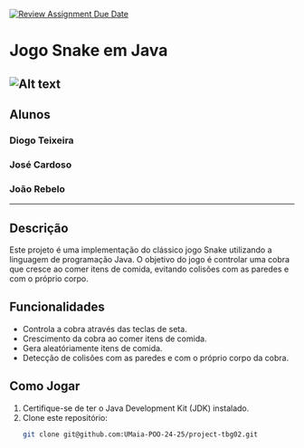 [![Review Assignment Due Date](https://classroom.github.com/assets/deadline-readme-button-22041afd0340ce965d47ae6ef1cefeee28c7c493a6346c4f15d667ab976d596c.svg)](https://classroom.github.com/a/UfPX3NkQ)

# Jogo Snake em Java
![Alt text](https://i0.wp.com/tilcode.blog/wp-content/uploads/2019/04/Screen-Shot-2019-04-28-at-17.51.16.png?w=998&ssl=1)
----------------------------------------------------------------------------------------
## Alunos

### Diogo Teixeira
### José Cardoso
### João Rebelo

----------------------------------------------------------------------------------------
## Descrição
Este projeto é uma implementação do clássico jogo Snake utilizando a linguagem de programação Java. O objetivo do jogo é controlar uma cobra que cresce ao comer itens de comida, evitando colisões com as paredes e com o próprio corpo.

## Funcionalidades
- Controla a cobra através das teclas de seta.
- Crescimento da cobra ao comer itens de comida.
- Gera aleatóriamente itens de comida.
- Detecção de colisões com as paredes e com o próprio corpo da cobra.


## Como Jogar
1. Certifique-se de ter o Java Development Kit (JDK) instalado.
2. Clone este repositório:
   ```bash
   git clone git@github.com:UMaia-POO-24-25/project-tbg02.git
